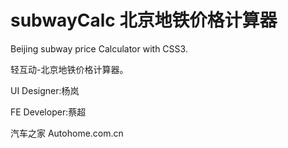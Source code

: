 subwayCalc 北京地铁价格计算器
==========

Beijing subway price Calculator with CSS3.

轻互动-北京地铁价格计算器。

UI Designer:杨岚

FE Developer:蔡超

汽车之家 Autohome.com.cn